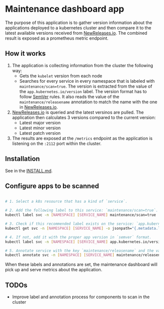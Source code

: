# Maintenance dashboard app

The purpose of this application is to gather version information about the applications deployed to a kubernetes cluster and then compare it to the latest available versions received from [NewReleases.io](newreleases.io). The combined result is exposed as a prometheus metric endpoint.

## How it works

1. The application is collecting information from the cluster the following way:
   - Gets the `kubelet` version from each node
   - Searches for every service in every namespace that is labeled with `maintenance/scan=true`. The version is extracted from the value of the `app.kubernetes.io/version` label. The version format has to follow [SemVer](https://semver.org/) rules. It also reads the value of the `maintenance/releasename` annotation to match the name with the one in [NewReleases.io](newreleases.io).
2. [NewReleases.io](newreleases.io) is queried and the latest versinos are pulled. The application then calculates 3 versions compared to the current version:
     - Latest major version
     - Latest minor version
     - Latest patch version
3. The results are exposed at the `/metrics` endpoint as the application is listening on the `:2112` port within the cluster.

## Installation

See in the [INSTALL.md](INSTALL.md).

## Configure apps to be scanned

``` sh

# 1. Select a k8s resource that has a kind of `service`.

# 2. Add the following label to this service: `maintenance/scan=true`.
kubectl label svc -n [NAMESPACE] [SERVICE_NAME] maintenance/scan=true

# 3. Check if this recommended label exists on the service: `app.kubernetes.io/version`.
kubectl get svc -n [NAMESPACE] [SERVICE_NAME] -o jsonpath="{.metadata.labels.app\.kubernetes\.io/version}"

# 4. If not, add it with the proper app version in `semver` format.
kubectl label svc -n [NAMESPACE] [SERVICE_NAME] app.kubernetes.io/version=[SEMVER_VERSION]

# 5. Annotate service with the key `maintenance/releasename` and the value from the name of the project found on NewReleases.io.
kubectl annotate svc -n [NAMESPACE] [SERVICE_NAME] maintenance/releasename=[NEWRELEASES_PROJECT_NAME]

```

When these labels and annotations are set, the maintenance dashboard will pick up and serve metrics about the application.

## TODOs

- Improve label and annotation process for components to scan in the cluster